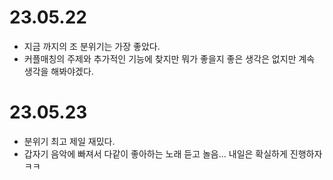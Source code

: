 # 23.05.22
* 지금 까지의 조 분위기는 가장 좋았다.
* 커플매칭의 주제와 추가적인 기능에 찾지만 뭐가 좋을지 좋은 생각은 없지만 계속 생각을 해봐야겠다.

# 23.05.23
* 분위기 최고 제일 재밌다.
* 갑자기 음악에 빠져서 다같이 좋아하는 노래 듣고 놀음... 내일은 확실하게 진행하자 ㅋㅋ